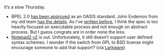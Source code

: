 It’s a slow Thursday.

-   BPEL 2.0 [has been
    approved](http://www.oasis-open.org/news/oasis-news-2007-04-12.php)
    as an OASIS standard. John Evdemon from my old team [has the
    details](http://blogs.msdn.com/jevdemon/archive/2007/04/12/ws-bpel-2-0-approved-as-an-oasis-standard.aspx).
    As I’ve [written
    before](http://devhawk.net/2007/03/01/late-morning-coffee-36/),
    I think the spec is too heavily focused on executable process and
    not enough on abstract process. But I guess congrats are in order
    none the less.
-   [Notepad2 v2](http://www.flos-freeware.ch/notepad2.html) is out.
    Unfortunately, it still doesn’t support user defined syntax schemes.
    I wonder if the switch from GPL to BSD license might encourage
    someone to add that support? (via
    [Larkware](http://www.larkware.com/dg8/TheDailyGrind1119.aspx))

